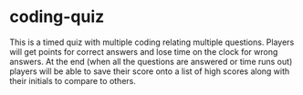 # coding-quiz

This is a timed quiz with multiple coding relating multiple questions.
Players will get points for correct answers and lose time on the clock for wrong answers.
At the end (when all the questions are answered or time runs out) players will be able to save their score onto a list of high scores along with their initials to compare to others.
